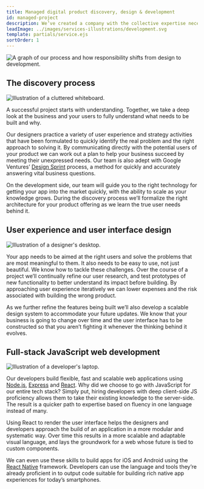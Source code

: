 ```yaml
---
title: Managed digital product discovery, design & development
id: managed-project
description: We’ve created a company with the collective expertise necessary to build and ship great products for web and mobile. Whether you’re a small team getting your first app out the door or a larger organization that needs an outside perspective, our expert designers and developers have a track record of delivering great work efficiently.
leadImage: ../images/services-illustrations/development.svg
template: partials/service.ejs
sortOrder: 1
---
```


<div class="process-graph-container">
  <picture>
    <source media="(min-width: 700px)" srcset="../../images/services-illustrations/process-graph-wide.svg">
    <img src="../../images/services-illustrations/process-graph-narrow.svg" alt="A graph of our process and how responsibility shifts from design to development.">
  </picture>
</div>

<h2>The discovery process</h2>

<div class="services--container-image right">
  <img src="../../images/services-illustrations/discovery.svg" alt="Illustration of a cluttered whiteboard." />
</div>

<p>A successful project starts with understanding. Together, we take a deep look at the business and your users to fully understand what needs to be built and why.</p>

<p>Our designers practice a variety of user experience and strategy activities that have been formulated to quickly identify the real problem and the right approach to solving it. By communicating directly with the potential users of your product we can work out a plan to help your business succeed by meeting their unexpressed needs. Our team is also adept with Google Ventures’ <a href="http://www.gv.com/sprint/">Design Sprint</a> process, a method for quickly and accurately answering vital business questions.</p>

<p>On the development side, our team will guide you to the right technology for getting your app into the market quickly, with the ability to scale as your knowledge grows. During the discovery process we’ll formalize the right architecture for your product offering as we learn the true user needs behind it.</p>

<h2>User experience and user interface design</h2>

<div class="services--container-image right">
  <img src="../../images/services-illustrations/design.svg" alt="Illustration of a designer's desktop." />
</div>

<p>Your app needs to be aimed at the right users and solve the problems that are most meaningful to them. It also needs to be easy to use, not just beautiful. We know how to tackle these challenges. Over the course of a project we’ll continually refine our user research, and test prototypes of new functionality to better understand its impact before building. By approaching user experience iteratively we can lower expenses and the risk associated with building the wrong product.</p>

<p>As we further refine the features being built we’ll also develop a scalable design system to accommodate your future updates. We know that your business is going to change over time and the user interface has to be constructed so that you aren’t fighting it whenever the thinking behind it evolves.</p>

<h2>Full-stack JavaScript web development</h2>

<div class="services--container-image right">
  <img src="../../images/services-illustrations/development.svg" alt="Illustration of a developer's laptop." />
</div>

<p>Our developers build flexible, fast and scalable web applications using <a href="https://nodejs.org/en/">Node.js</a>, <a href="http://expressjs.com/">Express</a> and <a href="https://facebook.github.io/react/">React</a>. Why did we choose to go with JavaScript for our entire tech stack? Simply put, hiring developers with deep client-side JS proficiency allows them to take their existing knowledge to the server-side. The result is a quicker path to expertise based on fluency in one language instead of many.</p>

<p>Using React to render the user interface helps the designers and developers approach the build of an application in a more modular and systematic way. Over time this results in a more scalable and adaptable visual language, and lays the groundwork for a web whose future is tied to custom components.</p>

<p>We can even use these skills to build apps for iOS and Android using the <a href="https://facebook.github.io/react-native/">React Native</a> framework. Developers can use the language and tools they’re already proficient in to output code suitable for building rich native app experiences for today’s smartphones.</p>
